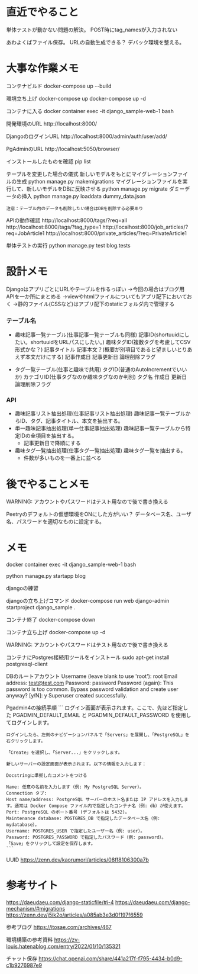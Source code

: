 # 直近でやること
単体テストが動かない問題の解決。
    POST時にtag_namesが入力されない

あわよくばファイル保存。
URLの自動生成できる？
デバック環境を整える。


# 大事な作業メモ
コンテナビルド
docker-compose up --build

環境立ち上げ
docker-compose up
docker-compose up -d

コンテナに入る
docker container exec -it django_sample-web-1 bash

開発環境のURL
http://localhost:8000/

DjangoのログインURL
http://localhost:8000/admin/auth/user/add/

PgAdminのURL
http://localhost:5050/browser/

インストールしたものを確認
pip list

テーブルを変更した場合の儀式
    新しいモデルをもとにマイグレーションファイルの生成
    python manage.py makemigrations
    マイグレーションファイルを実行して、新しいモデルをDBに反映させる
    python manage.py migrate
    ダミーデータの挿入
    python manage.py loaddata dummy_data.json

    注意：テーブル内のデータも削除したい場合はDBを削除する必要あり

APIの動作確認
    http://localhost:8000/tags/?req=all
    http://localhost:8000/tags/?tag_type=1
    http://localhost:8000/job_articles/?req=JobArticle1
    http://localhost:8000/private_articles/?req=PrivateArticle1



単体テストの実行
python manage.py test blog.tests

# 設計メモ
DjangoはアプリごとにURLやテーブルを作るっぽい
→今回の場合はブログ用APIを一か所にまとめる
→viewやhtmlファイルについてもアプリ配下においておく
→静的ファイル(CSSなど)はアプリ配下のstaticフォルダ内で管理する

### テーブル名
- 趣味記事一覧テーブル(仕事記事一覧テーブルも同様)
    記事ID(shortuuidにしたい。shortuuidをURLパスにしたい。)
    趣味タグID(複数タグを考慮してCSV形式かな？)
    記事タイトル
    記事本文？(概要が別項目であると望ましいとりあえず本文だけにする)
    記事作成日
    記事更新日
    論理削除フラグ

- タグ一覧テーブル(仕事と趣味で共用)
    タグID(普通のAutoIncrementでいいか)
    カテゴリID(仕事タグなのか趣味タグなのか判別)
    タグ名
    作成日
    更新日
    論理削除フラグ

### API
- 趣味記事リスト抽出処理(仕事記事リスト抽出処理)
    趣味記事一覧テーブルからID、タグ、記事タイトル、本文を抽出する。
- 単一趣味記事抽出処理(単一仕事記事抽出処理)
    趣味記事一覧テーブルから特定IDの全項目を抽出する。
    - 記事更新日で降順にする
- 趣味タグ一覧抽出処理(仕事タグ一覧抽出処理)
    趣味タグ一覧を抽出する。
    - 件数が多いものを一番上に並べる



# 後でやることメモ
WARNING: アカウントやパスワードはテスト用なので後で書き換える

Peetryのデフォルトの仮想環境をONにした方がいい？
データベース名、ユーザ名、パスワードを適切なものに設定する。

# メモ
docker container exec -it django_sample-web-1 bash

python manage.py startapp blog

djangoの練習

djangoの立ち上げコマンド
docker-compose run web django-admin startproject django_sample .

コンテナ終了
docker-compose down

コンテナ立ち上げ
docker-compose up -d



WARNING: アカウントやパスワードはテスト用なので後で書き換える

コンテナにPostgres接続用ツールをインストール
sudo apt-get install postgresql-client

DBのルートアカウント
Username (leave blank to use 'root'): root
Email address: test@test.com
Password: password
Password (again): 
This password is too common.
Bypass password validation and create user anyway? [y/N]: y
Superuser created successfully.

Pgadmin4の接続手順
    ```
    ログイン画面が表示されます。ここで、先ほど指定した PGADMIN_DEFAULT_EMAIL と PGADMIN_DEFAULT_PASSWORD を使用してログインします。

    ログインしたら、左側のナビゲーションパネルで「Servers」を展開し、「PostgreSQL」を右クリックします。

    「Create」を選択し、「Server...」をクリックします。

    新しいサーバーの設定画面が表示されます。以下の情報を入力します：

    Docstringに準拠したコメントをつける

    Name: 任意の名前を入力します（例: My PostgreSQL Server）。
    Connection タブ:
    Host name/address: PostgreSQL サーバーのホスト名または IP アドレスを入力します。通常は Docker Compose ファイル内で指定したコンテナ名（例: db）が使えます。
    Port: PostgreSQL のポート番号 (デフォルトは 5432)。
    Maintenance database: POSTGRES_DB で指定したデータベース名（例: mydatabase）。
    Username: POSTGRES_USER で指定したユーザー名（例: user）。
    Password: POSTGRES_PASSWORD で指定したパスワード（例: password）。
    「Save」をクリックして設定を保存します。
    ```

UUID
https://zenn.dev/kaorumori/articles/08ff8106300a7b

# 参考サイト
https://daeudaeu.com/django-staticfile/#i-4
https://daeudaeu.com/django-mechanism/#migrations
https://zenn.dev/j5ik2o/articles/a085ab3e3d0f197f6559

参考ブログ
https://itosae.com/archives/467


環境構築の参考資料
https://zv-louis.hatenablog.com/entry/2022/01/10/135321

チャット保存
https://chat.openai.com/share/441a217f-f795-4434-b0d9-c1b9276987e9
